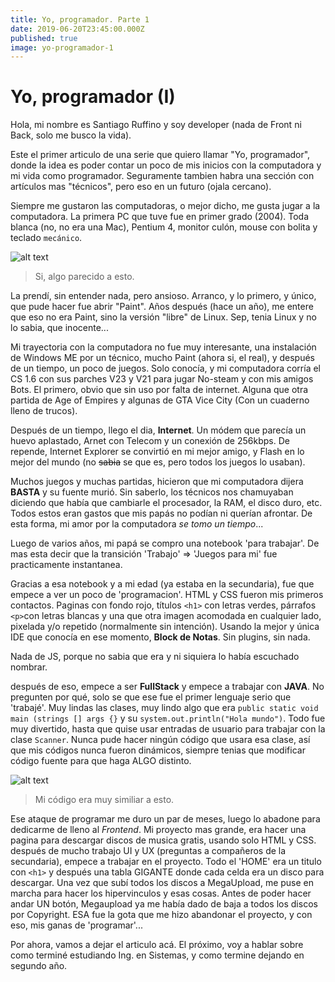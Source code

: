 ```yaml
---
title: Yo, programador. Parte 1
date: 2019-06-20T23:45:00.000Z
published: true
image: yo-programador-1
---
```


# Yo, programador (I)

Hola, mi nombre es Santiago Ruffino y soy developer (nada de Front ni Back, solo me busco la vida).

Este el primer articulo de una serie que quiero llamar "Yo, programador", donde la idea es poder contar un poco de mis inicios con la computadora y mi vida como programador. Seguramente tambien habra una sección con artículos mas "técnicos", pero eso en un futuro (ojala cercano).

Siempre me gustaron las computadoras, o mejor dicho, me gusta jugar a la computadora. La primera PC que tuve fue en primer grado (2004).
Toda blanca (no, no era una Mac), Pentium 4, monitor culón, mouse con bolita y teclado `mecánico`.

![alt text](/static/pc-pentium-4.jpg)

>Si, algo parecido a esto.

La prendí, sin entender nada, pero ansioso. Arranco, y lo primero, y único, que pude hacer fue abrir "Paint".
Años después (hace un año), me entere que eso no era Paint, sino la versión "libre" de Linux. Sep, tenia Linux y no lo sabia, que inocente...

Mi trayectoria con la computadora no fue muy interesante, una instalación de Windows ME por un técnico, mucho Paint (ahora si, el real), y después de un tiempo, un poco de juegos.
Solo conocía, y mi computadora corría el CS 1.6 con sus parches V23 y V21 para jugar No-steam y con mis amigos Bots.
El primero, obvio que sin uso por falta de internet. Alguna que otra partida de Age of Empires y algunas de GTA Vice City (Con un cuaderno lleno de trucos).

Después de un tiempo, llego el dia, **Internet**. Un módem que parecía un huevo aplastado, Arnet con Telecom y un conexión de 256kbps.
De repende, Internet Explorer se convirtió en mi mejor amigo, y Flash en lo mejor del mundo (no ~~sabia~~ se que es, pero todos los juegos lo usaban).

Muchos juegos y muchas partidas, hicieron que mi computadora dijera **BASTA** y su fuente murió.
Sin saberlo, los técnicos nos chamuyaban diciendo que había que cambiarle el procesador, la RAM, el disco duro, etc.
Todos estos eran gastos que mis papás no podían ni querían afrontar. De esta forma, mi amor por la computadora *se tomo un tiempo*...

Luego de varios años, mi papá se compro una notebook 'para trabajar'. De mas esta decir que la transición 'Trabajo' => 'Juegos para mi' fue practicamente instantanea.

Gracias a esa notebook y a mi edad (ya estaba en la secundaria), fue que empece a ver un poco de 'programacion'. HTML y CSS fueron mis primeros contactos.
Paginas con fondo rojo, títulos `<h1>` con letras verdes, párrafos `<p>`con letras blancas y una que otra imagen acomodada en cualquier lado, pixelada y/o repetido (normalmente sin intención).
Usando la mejor y única IDE que conocía en ese momento, **Block de Notas**. Sin plugins, sin nada.

Nada de JS, porque no sabia que era y ni siquiera lo había escuchado nombrar.

después de eso, empece a ser **FullStack** y empece a trabajar con **JAVA**.
No pregunten por qué, solo se que ese fue el primer lenguaje serio que 'trabajé'.
Muy lindas las clases, muy lindo algo que era `public static void main (strings [] args {}` y su `system.out.println("Hola mundo")`.
Todo fue muy divertido, hasta que quise usar entradas de usuario para trabajar con la clase `Scanner`.
Nunca pude hacer ningún código que usara esa clase, así que mis códigos nunca fueron dinámicos, siempre tenias que modificar código fuente para que haga ALGO distinto.

![alt text](/static/java_code.png)

>Mi código era muy similiar a esto.

Ese ataque de programar me duro un par de meses, luego lo abadone para dedicarme de lleno al *Frontend*. Mi proyecto mas grande, era hacer una pagina para descargar discos de musica gratis, usando solo HTML y CSS. después de mucho trabajo UI y UX (preguntas a compañeros de la secundaria), empece a trabajar en el proyecto. Todo el 'HOME' era un titulo con `<h1>` y después una tabla GIGANTE donde cada celda era un disco para descargar. Una vez que subí todos los discos a MegaUpload, me puse en marcha para hacer los hipervinculos y esas cosas. Antes de poder hacer andar UN botón, Megaupload ya me había dado de baja a todos los discos por Copyright. ESA fue la gota que me hizo abandonar el proyecto, y con eso, mis ganas de 'programar'...

Por ahora, vamos a dejar el articulo acá. El próximo, voy a hablar sobre como terminé estudiando Ing. en Sistemas, y como termine dejando en segundo año.
